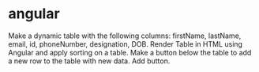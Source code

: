 # angular
Make a dynamic table with the following columns:
firstName, lastName, email, id, phoneNumber, designation, DOB.
Render Table in HTML using Angular and apply sorting on a table.
Make a button below the table to add a new row to the table with new data.
Add button.
